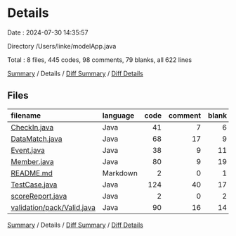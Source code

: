 # Details

Date : 2024-07-30 14:35:57

Directory /Users/linke/modelApp.java

Total : 8 files,  445 codes, 98 comments, 79 blanks, all 622 lines

[Summary](results.md) / Details / [Diff Summary](diff.md) / [Diff Details](diff-details.md)

## Files
| filename | language | code | comment | blank | total |
| :--- | :--- | ---: | ---: | ---: | ---: |
| [CheckIn.java](/CheckIn.java) | Java | 41 | 7 | 6 | 54 |
| [DataMatch.java](/DataMatch.java) | Java | 68 | 17 | 9 | 94 |
| [Event.java](/Event.java) | Java | 38 | 9 | 11 | 58 |
| [Member.java](/Member.java) | Java | 80 | 9 | 19 | 108 |
| [README.md](/README.md) | Markdown | 2 | 0 | 1 | 3 |
| [TestCase.java](/TestCase.java) | Java | 124 | 40 | 17 | 181 |
| [scoreReport.java](/scoreReport.java) | Java | 2 | 0 | 2 | 4 |
| [validation/pack/Valid.java](/validation/pack/Valid.java) | Java | 90 | 16 | 14 | 120 |

[Summary](results.md) / Details / [Diff Summary](diff.md) / [Diff Details](diff-details.md)